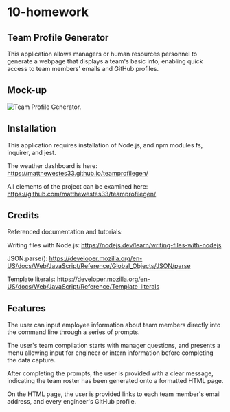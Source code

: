 # 10-homework

## Team Profile Generator

This application allows managers or human resources personnel to generate a webpage that displays a team's basic info, enabling quick access to team members' emails and GitHub profiles.

## Mock-up

![Team Profile Generator.](./images/.jpg)

## Installation

This application requires installation of Node.js, and npm modules fs, inquirer, and jest. 

The weather dashboard is here: https://matthewestes33.github.io/teamprofilegen/

All elements of the project can be examined here: https://github.com/matthewestes33/teamprofilegen/

## Credits

Referenced documentation and tutorials:

Writing files with Node.js: https://nodejs.dev/learn/writing-files-with-nodejs

JSON.parse(): https://developer.mozilla.org/en-US/docs/Web/JavaScript/Reference/Global_Objects/JSON/parse

Template literals: https://developer.mozilla.org/en-US/docs/Web/JavaScript/Reference/Template_literals 


## Features

The user can input employee information about team members directly into the command line through a series of prompts.

The user's team compilation starts with manager questions, and presents a menu allowing input for engineer or intern information before completing the data capture. 

After completing the prompts, the user is provided with a clear message, indicating the team roster has been generated onto a formatted HTML page. 

On the HTML page, the user is provided links to each team member's email address, and every engineer's GitHub profile. 

